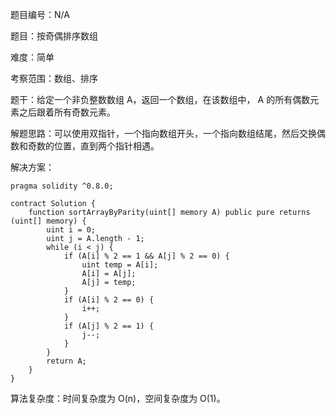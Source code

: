 题目编号：N/A

题目：按奇偶排序数组

难度：简单

考察范围：数组、排序

题干：给定一个非负整数数组 A，返回一个数组，在该数组中， A 的所有偶数元素之后跟着所有奇数元素。

解题思路：可以使用双指针，一个指向数组开头，一个指向数组结尾，然后交换偶数和奇数的位置，直到两个指针相遇。

解决方案：

```solidity
pragma solidity ^0.8.0;

contract Solution {
    function sortArrayByParity(uint[] memory A) public pure returns (uint[] memory) {
        uint i = 0;
        uint j = A.length - 1;
        while (i < j) {
            if (A[i] % 2 == 1 && A[j] % 2 == 0) {
                uint temp = A[i];
                A[i] = A[j];
                A[j] = temp;
            }
            if (A[i] % 2 == 0) {
                i++;
            }
            if (A[j] % 2 == 1) {
                j--;
            }
        }
        return A;
    }
}
```

算法复杂度：时间复杂度为 O(n)，空间复杂度为 O(1)。